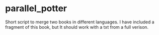 # parallel_potter
Short script to merge two books in different languages. I have included a fragment of this book, but It should work with a txt from a full verison.
